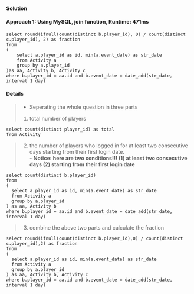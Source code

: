 #### Solution
#### Approach 1: Using MySQL, join function, Runtime: 471ms
```MySQL
select round(ifnull(count(distinct b.player_id), 0) / count(distinct c.player_id), 2) as fraction
from 
(
    select a.player_id as id, min(a.event_date) as str_date
    from Activity a
    group by a.player_id
)as aa, Activity b, Activity c
where b.player_id = aa.id and b.event_date = date_add(str_date, interval 1 day)
```

#### Details
> + Seperating the whole question in three parts
> 1. total number of players
```
select count(distinct player_id) as total
from Activity
```
> 2. the number of players who logged in for at least two consecutive days starting from their first login date.  
     - **Notice: here are two conditions!!! (1) at least two consecutive days (2) starting from their first login date**
```
select count(distinct b.player_id)
from 
(
  select a.player_id as id, min(a.event_date) as str_date
  from Activity a
  group by a.player_id
) as aa, Activity b
where b.player_id = aa.id and b.event_date = date_add(str_date, interval 1 day)
```
> 3. combine the above two parts and calculate the fraction
```
select round(ifnull(count(distinct b.player_id),0) / count(distinct c.player_id),2) as fraction
from 
(
  select a.player_id as id, min(a.event_date) as str_date
  from Activity a
  group by a.player_id
) as aa, Activity b, Activity c
where b.player_id = aa.id and b.event_date = date_add(str_date, interval 1 day)
```
